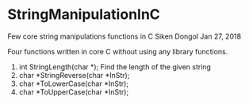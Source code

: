 # StringManipulationInC
Few core string manipulations functions in C
Siken Dongol Jan 27, 2018

Four functions written in core C without using any library functions.
1. int StringLength(char *);
   Find the length of the given string
2. char *StringReverse(char *InStr);
3. char *ToLowerCase(char *InStr);
4. char *ToUpperCase(char *InStr);
